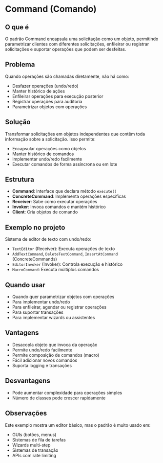 # Command (Comando)

## O que é

O padrão Command encapsula uma solicitação como um objeto, permitindo parametrizar clientes com diferentes solicitações, enfileirar ou registrar solicitações e suportar operações que podem ser desfeitas.

## Problema

Quando operações são chamadas diretamente, não há como:
- Desfazer operações (undo/redo)
- Manter histórico de ações
- Enfileirar operações para execução posterior
- Registrar operações para auditoria
- Parametrizar objetos com operações

## Solução

Transformar solicitações em objetos independentes que contêm toda informação sobre a solicitação. Isso permite:
- Encapsular operações como objetos
- Manter histórico de comandos
- Implementar undo/redo facilmente
- Executar comandos de forma assíncrona ou em lote

## Estrutura

- **Command**: Interface que declara método `execute()`
- **ConcreteCommand**: Implementa operações específicas
- **Receiver**: Sabe como executar operações
- **Invoker**: Invoca comandos e mantém histórico
- **Client**: Cria objetos de comando

## Exemplo no projeto

Sistema de editor de texto com undo/redo:

- `TextEditor` (Receiver): Executa operações de texto
- `AddTextCommand`, `DeleteTextCommand`, `InsertAtCommand` (ConcreteCommands)
- `EditorInvoker` (Invoker): Controla execução e histórico
- `MacroCommand`: Executa múltiplos comandos

## Quando usar

- Quando quer parametrizar objetos com operações
- Para implementar undo/redo
- Para enfileirar, agendar ou registrar operações
- Para suportar transações
- Para implementar wizards ou assistentes

## Vantagens

- Desacopla objeto que invoca da operação
- Permite undo/redo facilmente
- Permite composição de comandos (macro)
- Fácil adicionar novos comandos
- Suporta logging e transações

## Desvantagens

- Pode aumentar complexidade para operações simples
- Número de classes pode crescer rapidamente

## Observações

Este exemplo mostra um editor básico, mas o padrão é muito usado em:
- GUIs (botões, menus)
- Sistemas de fila de tarefas
- Wizards multi-step
- Sistemas de transação
- APIs com rate limiting